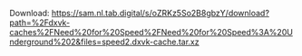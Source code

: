 Download: https://sam.nl.tab.digital/s/oZRKz5So2B8gbzY/download?path=%2Fdxvk-caches%2FNeed%20for%20Speed%2FNeed%20for%20Speed%3A%20Underground%202&files=speed2.dxvk-cache.tar.xz
